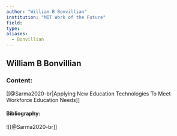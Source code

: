 ```yaml
---
author: "William B Bonvillian"
institution: "MIT Work of the Future"
field:
type:
aliases:
  - Bonvillian
---
```


## William B Bonvillian

### Content:
[[@Sarma2020-br|Applying New Education Technologies To Meet Workforce Education Needs]]

#### Bibliography:

![[@Sarma2020-br]]